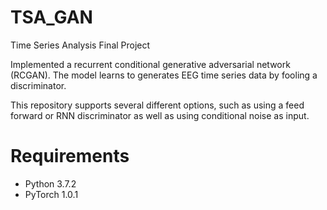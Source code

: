 # TSA_GAN
Time Series Analysis Final Project

Implemented a recurrent conditional generative adversarial network (RCGAN). The model learns to generates EEG time series data by fooling a discriminator.

This repository supports several different options, such as using a feed forward or RNN discriminator as well as using conditional noise as input.

# Requirements
- Python 3.7.2
- PyTorch 1.0.1
